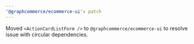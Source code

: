 ```yaml
---
'@graphcommerce/ecommerce-ui': patch
---
```


Moved `<ActionCardListForm />` to `@graphcommerce/ecommerce-ui` to resolve issue with circular dependencies.
